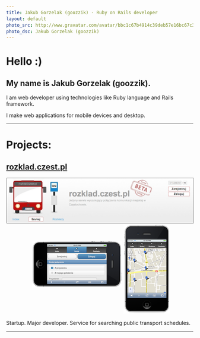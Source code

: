 ```yaml
---
title: Jakub Gorzelak (goozzik) - Ruby on Rails developer
layout: default
photo_src: http://www.gravatar.com/avatar/bbc1c67b4914c39deb57e16bc67c3780.png
photo_dsc: Jakub Gorzelak (goozzik)
---
```



# Hello :)

## My name is Jakub Gorzelak (goozzik).

I am web developer using technologies like Ruby language and Rails framework.

I make web applications for mobile devices and desktop.


<hr>

# Projects:

## [rozklad.czest.pl](http://rozklad.czest.pl)

<img src='public/rozklad_czest_pl.png' style='border: 1px solid gray; border-radius: 2px;'>
<img src='public/rozklad_czest_pl-mobile.png' style='margin: 0 0 5em 5em;'>
<img src='public/test2.png'>

Startup. Major developer. Service for searching public transport schedules.

<hr>
